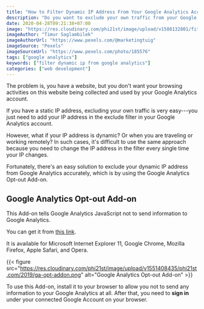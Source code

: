 ```yaml
---
title: "How to Filter Dynamic IP Address From Your Google Analytics Account"
description: "Do you want to exclude your own traffic from your Google Analytics account? Learn how to do it by using the Google Analytics Opt-out Add-on!"
date: 2020-04-28T09:21:38+07:00
image: "https://res.cloudinary.com/phi21st/image/upload/v1588132801/fitrianingrum.me/2020_ga.png"
imageAuthor: "Timur Saglambilek"
imageAuthorUrl: "https://www.pexels.com/@marketingtuig"
imageSource: "Pexels"
imageSourceUrl: "https://www.pexels.com/photo/185576"
tags: ["google analytics"]
keywords: ["filter dynamic ip from google analytics"]
categories: ["web development"]
---
```


The problem is, you have a website, but you don't want your browsing activities on this website being collected and used by your Google Analytics account. 

If you have a static IP address, excluding your own traffic is very easy---you just need to add your IP address in the exclude filter in your Google Analytics account.

However, what if your IP address is dynamic? Or when you are traveling or working remotely? 
In such cases, it's difficult to use the same approach because you need to change the IP address in the filter every single time your IP changes.

Fortunately, there's an easy solution to exclude your dynamic IP address from Google Analytics accurately, 
which is by using the Google Analytics Opt-out Add-on. 

## Google Analytics Opt-out Add-on

This Add-on tells Google Analytics JavaScript not to send information to Google Analytics. 

You can get it from [this link](https://tools.google.com/dlpage/gaoptout).

It is available for Microsoft Internet Explorer 11, Google Chrome, Mozilla Firefox, Apple Safari, and Opera. 

{{< figure src="https://res.cloudinary.com/phi21st/image/upload/v1551408435/phi21st.com/2019/ga-opt-addon.png" alt="Google Analytics Opt-out Add-on" >}}

To use this Add-on, install it to your browser to allow you not to send any information to your Google Analytics at all. 
After that, you need to **sign in** under your connected Google Account on your browser. 